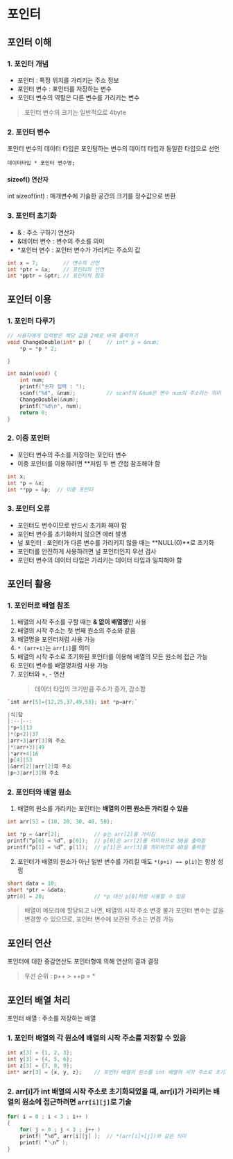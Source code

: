 # 포인터

## 포인터 이해

### 1. 포인터 개념

- 포인터 : 특정 위치를 가리키는 주소 정보
- 포인터 변수 : 포인터를 저장하는 변수
- 포인터 변수의 역할은 다른 변수를 가리키는 변수
> 포인터 변수의 크기는 일반적으로 4byte

### 2. 포인터 변수

포인터 변수의 데이터 타입은 포인팅하는 변수의 데이터 타입과 동일한 타입으로 선언

`데이터타입 * 포인터 변수명;`

#### sizeof() 연산자
int sizeof(int) : 매개변수에 기술한 공간의 크기를 정수값으로 반환

### 3. 포인터 초기화

- & : 주소 구하기 연산자
- &데이터 변수 : 변수의 주소를 의미
- *포인터 변수 : 포인터 변수가 가리키는 주소의 값

```c++
int x = 7;        // 변수의 선언
int *ptr = &x;    // 포인터의 선언
int *pptr = &ptr; // 포인터의 참조
```

## 포인터 이용

### 1. 포인터 다루기

```c++
// 사용자에게 입력받은 해당 값을 2배로 바꿔 출력하기
void ChangeDouble(int* p) {     // int* p = &num;
	*p = *p * 2;

}

int main(void) {
	int num;
	printf("숫자 입력 : ");
	scanf("%d", &num);          // scanf의 &num은 변수 num의 주소라는 의미
	ChangeDouble(&num);
	printf("%d\n", num);
	return 0;
}

```

### 2. 이중 포인터

- 포인터 변수의 주소를 저장하는 포인터 변수
- 이중 포인터를 이용하려면 **처럼 두 번 간접 참조해야 함

```c++
int x;
int *p = &x;
int **pp = &p;  // 이중 포인터
```

### 3. 포인터 오류

- 포인터도 변수이므로 반드시 초기화 해야 함
- 포인터 변수를 초기화하지 않으면 에러 발생
- 널 포인터 : 포인터가 다른 변수를 가리키지 않을 때는 **NULL(0)**로 초기화
- 포인터를 안전하게 사용하려면 널 포인터인지 우선 검사
- 포인터 변수의 데이터 타입은 가리키는 데이터 타입과 일치해야 함

## 포인터 활용

### 1. 포인터로 배열 참조

1. 배열의 시작 주소를 구할 때는 **& 없이 배열명**만 사용
2. 배열의 시작 주소는 첫 번째 원소의 주소와 같음
3. 배열명을 포인터처럼 사용 가능
4. `* (arr+i)`는 `arr[i]`를 의미
5. 배열의 시작 주소로 초기화된 포인터를 이용해 배열의 모든 원소에 접근 가능
6. 포인터 변수를 배열명처럼 사용 가능
7. 포인터와 +, - 연산
    > 데이터 타입의 크기만큼 주소가 증가, 감소함

```c++
`int arr[5]={12,25,37,49,53}; int *p=arr;`

|식|답
|:--|--:
|*p+1|13
|*(p+2)|37
|arr+3|arr[3]의 주소
|*(arr+3)|49
|*arr+4|16
|p[4]|53
|&arr[2]|arr[2]의 주소
|p+3|arr[3]의 주소
```

### 2. 포인터와 배열 원소

1. 배열의 원소를 가리키는 포인터는 **배열의 어떤 원소든 가리킬 수 있음**

```c++
int arr[5] = {10, 20, 30, 40, 50};

int *p = &arr[2];           // p는 arr[2]를 가리킴
printf(“p[0] = %d”, p[0]);  // p[0]은 arr[2]를 의미하므로 30을 출력함
printf(“p[1] = %d”, p[1]);  // p[1]은 arr[3]를 의미하므로 40을 출력함
```

2. 포인터가 배열의 원소가 아닌 일반 변수를 가리킬 때도 `*(p+i) == p[i]`는 항상 성립

```c++
short data = 10;
short *ptr = &data;
ptr[0] = 20;                // *p 대신 p[0]처럼 사용할 수 있음
```

> 배열이 메모리에 할당되고 나면, 배열의 시작 주소 변경 불가
> 포인터 변수는 값을 변경할 수 있으므로, 포인터 변수에 보관된 주소는 변경 가능

## 포인터 연산

포인터에 대한 증감연산도 포인터형에 의해 연산의 결과 결정

> 우선 순위 : p++ > ++p = *

## 포인터 배열 처리

포인터 배열 : 주소를 저장하는 배열

### 1. 포인터 배열의 각 원소에 **배열의 시작 주소**를 저장할 수 있음

```c++
int x[3] = {1, 2, 3};
int y[3] = {4, 5, 6};
int z[3] = {7, 8, 9};
int* arr[3] = {x, y, z};    // 포인터 배열의 원소를 int 배열의 시작 주소로 초기화
```

### 2. arr[i]가 int 배열의 시작 주소로 초기화되었을 때, arr[i]가 가리키는 배열의 원소에 접근하려면 `arr[i][j]`로 기술

```c++
for( i = 0 ; i < 3 ; i++ )
{
    for( j = 0 ; j < 3 ; j++ )
    printf( “%d”, arr[i][j] );  // *(arr[i]+[j])와 같은 의미
    printf( “＼n” );
}

```